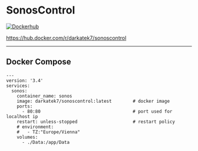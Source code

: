 # SonosControl
[![Dockerhub](https://github.com/Darkatek7/SonosControl/actions/workflows/dockerhubpush.yml/badge.svg)](https://github.com/Darkatek7/SonosControl/actions/workflows/dockerhubpush.yml)

https://hub.docker.com/r/darkatek7/sonoscontrol
____

## Docker Compose
```
---
version: '3.4'
services:
  sonos:
    container_name: sonos
    image: darkatek7/sonoscontrol:latest        # docker image
    ports:
      - 80:80                                   # port used for localhost ip
    restart: unless-stopped                     # restart policy
    # environment:
    #   - TZ:"Europe/Vienna"
    volumes:
      - ./Data:/app/Data
```
